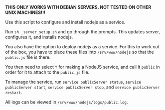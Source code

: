 **THIS ONLY WORKS WITH DEBIAN SERVERS. NOT TESTED ON OTHER UNIX MACHINES!!!**

Use this script to configure and install nodejs as a service.

Run `sh _server_setup.sh` and go through the prompts. This updates server, configures it, and installs nodejs.

You also have the option to deploy nodejs as a service. For this to work out of the box, you have to place these files into `/srv/www/nodejs` so that the `public.js` file is there.

You then need to select `Y` for making a NodeJS service, and call it `public` in order for it to attach to the `public.js` file.

To manage the service, run `service publicServer status`, `service publicServer start`, `service publicServer stop`, and `service publicServer restart`.

All logs can be viewed in `/srv/www/nodejs/logs/public.log`.
